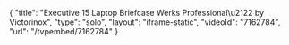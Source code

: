 {
    "title": "Executive 15 Laptop Briefcase Werks Professional\u2122 by Victorinox",
    "type": "solo",
    "layout": "iframe-static",
    "videoId": "7162784",
    "url": "\/tvpembed\/7162784"
}